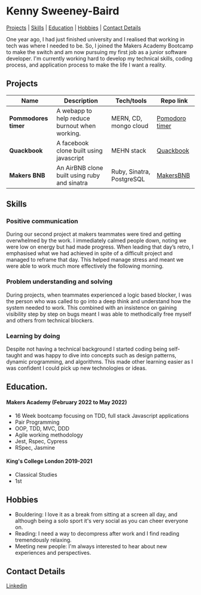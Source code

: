 <h1> Kenny Sweeney-Baird </h1>

[Projects](#projects) | [Skills](#skills) | [Education](#education) | [Hobbies](#hobbies) | [Contact Details](#contact)


One year ago, I had just finished university and I realised that working in tech was where I needed to be. So, I joined the Makers Academy Bootcamp to make the switch and am now pursuing my first job as a junior software developer. I'm currently working hard to develop my technical skills, coding process, and application process to make the life I want a reality.

## <h2 id="projects">Projects</h2>

| Name                         | Description       | Tech/tools        | Repo link |
| ---------------------------- | ----------------- | ----------------- |------------ |
| **Pommodores timer**         | A webapp to help reduce burnout when working. | MERN, CD, mongo cloud  | [Pomodoro timer](https://github.com/KennySB1/pommodores-timer) |
| **Quackbook** | A facebook clone built using javascript | MEHN stack              | [Quackbook](https://github.com/KennySB1/acebook-quack-overflow) |
|**Makers BNB** | An AirBNB clone built using ruby and sinatra | Ruby, Sinatra, PostgreSQL | [MakersBNB](https://github.com/KennySB1/MakersBnB)
<!-- 
## Work Experience

**Company Name** (start-date to end-date)  
_Your job title_

- Any experience, including roles and responsibilities and results achived in bullet point format.

**Company Name** (start-date to end-date)  
_Your job title_

- Any experience relevent to software development

## <h2 id="techskills"> Tech Skills </h2>
* HTML, CSS, JavaScript, Jest, MERN stack
* Ruby, Sinatra
* MongoDB/PostgreSQL
* CD with Render
* Command line, git, github
-->
## <h2 id="skills">Skills</h2>
<h3>Positive communication</h3>
<p>During our second project at makers teammates were tired and getting overwhelmed by the work. I immediately calmed people down, noting we were low on energy but had made progress. When leading that day’s retro, I emphasised what we had achieved in spite of a difficult project and managed to reframe that day. This helped manage stress and meant we were able to work much more effectively the following morning.
</p>

 <h3>Problem understanding and solving</h3>
 <p>During projects, when teammates experienced a logic based blocker, I was the person who was called to go into a deep think and understand how the system needed to work. This combined with an insistence on gaining visibility step by step on bugs meant I was able to methodically free myself and others from technical blockers.</p>

<h3>Learning by doing</h3>
<p>Despite not having a technical background I started coding being self-taught and was happy to dive into concepts such as design patterns, dynamic programming, and algorithms. This made other learning easier as I was confident I could pick up new technologies or ideas.</p>

## <h2 id="education"> Education. </h2>

#### Makers Academy (February 2022 to May 2022)
- 16 Week bootcamp focusing on TDD, full stack Javascript applications
- Pair Programming
- OOP, TDD, MVC, DDD
- Agile working methodology
- Jest, Rspec, Cypress
- RSpec, Jasmine

#### King's College London 2019-2021

- Classical Studies 
- 1st

<!-- 

#### Any other qualifications

That in some arguable way make you a better software developer or well-rounded person
-->
##  <h2 id="hobbies">Hobbies </h2>
* Bouldering: I love it as a break from sitting at a screen all day, and although being a solo sport it's very social as you can cheer everyone on.
* Reading: I need a way to decompress after work and I find reading tremendously relaxing.
* Meeting new people: I'm always interested to hear about new experiences and perspectives.

## <h2 id="contact">Contact Details </h2>
[Linkedin](https://www.linkedin.com/in/kenny-sweeney-baird-619292200/)
